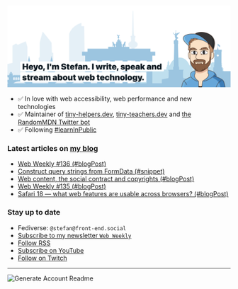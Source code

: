 <img alt="Heyo, I'm Stefan. I write and speak about web technology." src="https://raw.githubusercontent.com/stefanjudis/stefanjudis/main/screenshot.png">

- ✅ In love with web accessibility, web performance and new technologies
- ✅ Maintainer of [tiny-helpers.dev](https://tiny-helpers.dev), [tiny-teachers.dev](https://tiny-teachers.dev/) and [the RandomMDN Twitter bot](https://twitter.com/randomMDN)
- ✅ Following [#learnInPublic](https://www.stefanjudis.com/today-i-learned/)
### Latest articles on [my blog](https://www.stefanjudis.com)

<!-- BLOG-POST-LIST:START -->
- [Web Weekly #136 &lpar;#blogPost&rpar;](https://www.stefanjudis.com/blog/web-weekly-136/)
- [Construct query strings from FormData &lpar;#snippet&rpar;](https://www.stefanjudis.com/snippets/formdata-to-url-search-params/)
- [Web content, the social contract and copyrights &lpar;#blogPost&rpar;](https://www.stefanjudis.com/blog/web-content-and-copyrights/)
- [Web Weekly #135 &lpar;#blogPost&rpar;](https://www.stefanjudis.com/blog/web-weekly-135/)
- [Safari 18 — what web features are usable across browsers? &lpar;#blogPost&rpar;](https://www.stefanjudis.com/blog/safari-18-what-web-features-are-usable-across-browsers/)
<!-- BLOG-POST-LIST:END -->

### Stay up to date

- Fediverse: `@stefan@front-end.social`
- [Subscribe to my newsletter `Web Weekly`](https://webweekly.email/)
- [Follow RSS](https://www.stefanjudis.com/feeds/)
- [Subscribe on YouTube](https://youtube.com/c/stefanjudis)
- [Follow on Twitch](https://www.twitch.tv/stefanjudis)

---

![Generate Account Readme](https://github.com/stefanjudis/stefanjudis/workflows/Generate%20Account%20Readme/badge.svg)
